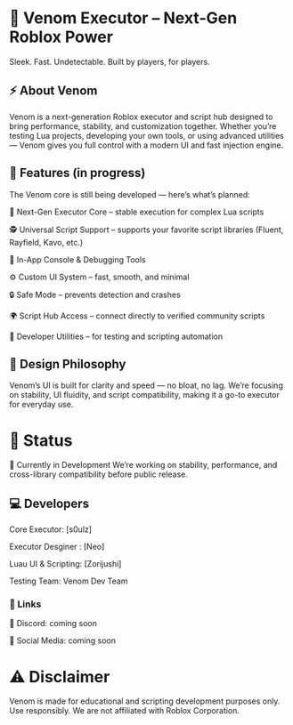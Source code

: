 # 🐍 Venom Executor – Next-Gen Roblox Power
Sleek. Fast. Undetectable. Built by players, for players.

## ⚡ About Venom
Venom is a next-generation Roblox executor and script hub designed to bring performance, stability, and customization together.
Whether you’re testing Lua projects, developing your own tools, or using advanced utilities — Venom gives you full control with a modern UI and fast injection engine.

## 🧩 Features (in progress)
The Venom core is still being developed — here’s what’s planned:

🧠 Next-Gen Executor Core – stable execution for complex Lua scripts

🕵️ Universal Script Support – supports your favorite script libraries (Fluent, Rayfield, Kavo, etc.)

💬 In-App Console & Debugging Tools

⚙️ Custom UI System – fast, smooth, and minimal

🔒 Safe Mode – prevents detection and crashes

🌍 Script Hub Access – connect directly to verified community scripts

🧰 Developer Utilities – for testing and scripting automation

## 🎨 Design Philosophy
Venom’s UI is built for clarity and speed — no bloat, no lag.
We’re focusing on stability, UI fluidity, and script compatibility, making it a go-to executor for everyday use.

# 🧪 Status
🚧 Currently in Development
We’re working on stability, performance, and cross-library compatibility before public release.

## 💻 Developers
Core Executor: [s0ulz]

Executor Desginer : [Neo]

Luau UI & Scripting: [Zorijushi]

Testing Team: Venom Dev Team

### 🔗 Links
💬 Discord: coming soon

📸 Social Media: coming soon

# ⚠️ Disclaimer
Venom is made for educational and scripting development purposes only.
Use responsibly. We are not affiliated with Roblox Corporation.
